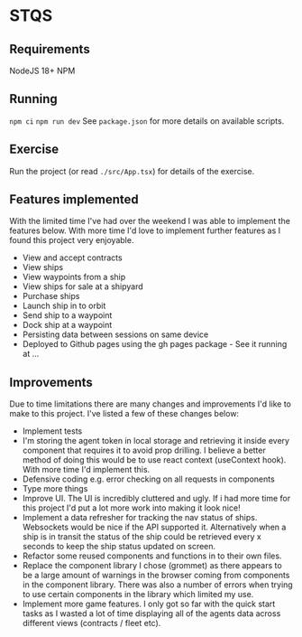 # STQS

## Requirements

NodeJS 18+
NPM

## Running

`npm ci`
`npm run dev`
See `package.json` for more details on available scripts.

## Exercise

Run the project (or read `./src/App.tsx`) for details of the exercise.

## Features implemented

With the limited time I've had over the weekend I was able to implement the features below. With more time I'd love to implement further features as I found this project very enjoyable.

- View and accept contracts
- View ships
- View waypoints from a ship
- View ships for sale at a shipyard
- Purchase ships
- Launch ship in to orbit
- Send ship to a waypoint
- Dock ship at a waypoint
- Persisting data between sessions on same device
- Deployed to Github pages using the gh pages package - See it running at ...

## Improvements

Due to time limitations there are many changes and improvements I'd like to make to this project.
I've listed a few of these changes below:

- Implement tests
- I'm storing the agent token in local storage and retrieving it inside every component that requires it to avoid prop drilling. I believe a better method of doing this would be to use react context (useContext hook).
  With more time I'd implement this.
- Defensive coding e.g. error checking on all requests in components
- Type more things
- Improve UI. The UI is incredibly cluttered and ugly. If i had more time for this project I'd put a lot more work into making it look nice!
- Implement a data refresher for tracking the nav status of ships. Websockets would be nice if the API supported it. Alternatively when a ship is in transit the status of the ship could be retrieved every x seconds to
  keep the ship status updated on screen.
- Refactor some reused components and functions in to their own files.
- Replace the component library I chose (grommet) as there appears to be a large amount of warnings in the browser coming from components in the component library.
  There was also a number of errors when trying to use certain components in the library which limited my use.
- Implement more game features. I only got so far with the quick start tasks as I wasted a lot of time displaying all of the agents data across different views (contracts / fleet etc).
